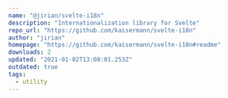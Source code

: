 ```yaml
---
name: "@jirian/svelte-i18n"
description: "Internationalization library for Svelte"
repo_url: "https://github.com/kaisermann/svelte-i18n"
author: "jirian"
homepage: "https://github.com/kaisermann/svelte-i18n#readme"
downloads: 2
updated: "2021-01-02T13:08:01.253Z"
outdated: true
tags: 
  - utility
---
```


